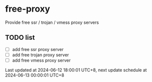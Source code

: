 
# free-proxy
Provide free ssr / trojan / vmess proxy servers


## TODO list
- [ ] add free ssr proxy server
- [ ] add free trojan proxy server
- [ ] add free vmess proxy server

Last updated at 2024-06-12 18:00:01 UTC+8, next update schedule at 2024-06-13 00:00:01 UTC+8

